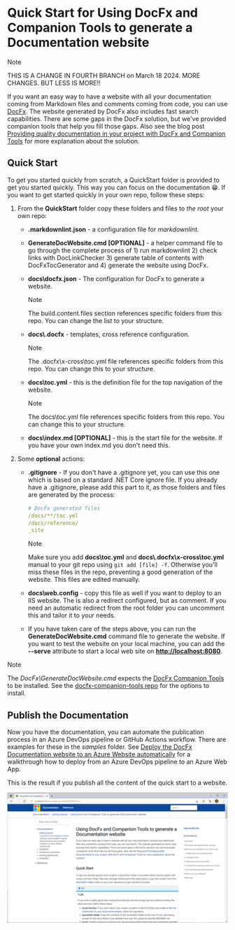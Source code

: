 # Quick Start for Using DocFx and Companion Tools to generate a Documentation website

> [!NOTE]
> THIS IS A CHANGE IN FOURTH BRANCH on March 18 2024.
> MORE CHANGES. BUT LESS IS MORE!!

If you want an easy way to have a website with all your documentation coming from Markdown files and comments coming from code, you can use [DocFx](https://dotnet.github.io/docfx/). The website generated by DocFx also includes fast search capabilities. There are some gaps in the DocFx solution, but we've provided companion tools that help you fill those gaps. Also see the blog post [Providing quality documentation in your project with DocFx and Companion Tools](https://mtirion.medium.com/providing-quality-documentation-in-your-project-with-docfx-and-companion-tools-76aed42b1ddd) for more explanation about the solution.

## Quick Start

To get you started quickly from scratch, a QuickStart folder is provided to get you started quickly. This way you can focus on the documentation 😁. If you want to get started quickly in your own repo, follow these steps:

1. From the **QuickStart** folder copy these folders and files to *the root* your own repo:
   * **.markdownlint.json** - a configuration file for *markdownlint*.
   * **GenerateDocWebsite.cmd [OPTIONAL]** - a helper command file to go through the complete process of 1) run markdownlint 2) check links with DocLinkChecker 3) generate table of contents with DocFxTocGenerator and 4) generate the website using DocFx.

   * **docs\docfx.json** - The configuration for DocFx to generate a website.

     > [!NOTE]
     > The build.content.files section references specific folders from this repo. You can change the list to your structure.

   * **docs\\.docfx** - templates, cross reference configuration.

     > [!NOTE]
     >
     > The .docfx\x-cross\toc.yml file references specific folders from this repo. You can change this to your structure.

   * **docs\toc.yml** - this is the definition file for the top navigation of the website.

      > [!NOTE]
      > The docs\toc.yml file references specific folders from this repo. You can change this to your structure.

   * **docs\index.md [OPTIONAL]** - this is the start file for the website. If you have your own index.md you don't need this.

2. Some **optional** actions:

   * **.gitignore** - If you don't have a .gitignore yet, you can use this one which is based on a standard .NET Core ignore file. If you already have a .gitignore, please add this part to it, as those folders and files are generated by the process:

     ```yaml
     # DocFx generated files
     /docs/**/toc.yml
     /docs/reference/
     _site
     ```

     > [!NOTE]
     >
     > Make sure you add **docs\toc.yml** and **docs\\.docfx\x-cross\toc.yml** manual to your git repo using `git add [file] -f`. Otherwise you'll miss these files in the repo, preventing a good generation of the website. This files are edited manually.

   * **docs\web.config** - copy this file as well if you want to deploy to an IIS website. The is also a redirect configured, but as comment. If you need an automatic redirect from the root folder you can uncomment this and tailor it to your needs.

   * If you have taken care of the steps above, you can run the **GenerateDocWebsite.cmd** command file to generate the website. If you want to test the website on your local machine, you can add the **--serve** attribute to start a local web site on **<http://localhost:8080>**.

> [!NOTE]
>
> The *DocFx\GenerateDocWebsite.cmd* expects the [DocFx Companion Tools](https://github.com/Ellerbach/docfx-companion-tools) to be installed. See the [docfx-companion-tools repo](https://github.com/Ellerbach/docfx-companion-tools#install) for the options to install. 
>

## Publish the Documentation

Now you have the documentation, you can automate the publication process in an Azure DevOps pipeline or GitHub Actions workflow. There are examples for these in the *samples* folder. See [Deploy the DocFx Documentation website to an Azure Website automatically](./deploy-docfx-azure-website.md) for a walkthrough how to deploy from an Azure DevOps pipeline to an Azure Web App.

This is the result if you publish all the content of the quick start to a website.

![Sample DocFx Website](SampleDocFxWebsite.png)

